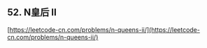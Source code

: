 **52. N皇后 II**  
---

[https://leetcode-cn.com/problems/n-queens-ii/](https://leetcode-cn.com/problems/n-queens-ii/)  
